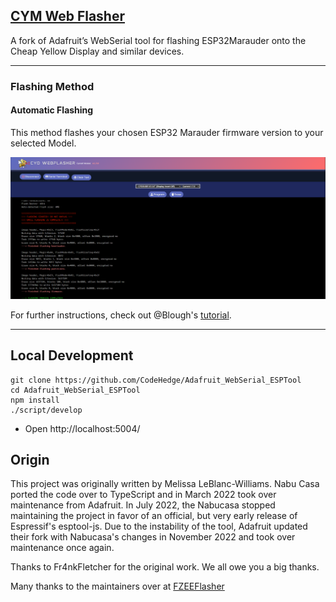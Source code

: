 ## [CYM Web Flasher](https://fr4nkfletcher.github.io/Adafruit_WebSerial_ESPTool/)

A fork of Adafruit’s WebSerial tool for flashing ESP32Marauder onto the Cheap Yellow Display and similar devices.

---

### Flashing Method

#### Automatic Flashing
This method flashes your chosen ESP32 Marauder firmware version to your selected Model.
<p align="center">
  <img src="https://github.com/CodeHedge/Adafruit_WebSerial_ESPTool/blob/main/assets/sc00000.jpg" alt="Flashing Marauder Automatically">
</p>


For further instructions, check out @Blough's [tutorial](https://github.com/witnessmenow/ESP-Web-Tools-Tutorial).

---
## Local Development

```
git clone https://github.com/CodeHedge/Adafruit_WebSerial_ESPTool
cd Adafruit_WebSerial_ESPTool
npm install
./script/develop
```
- Open http://localhost:5004/

## Origin

This project was originally written by Melissa LeBlanc-Williams. Nabu Casa ported the code over to TypeScript and in March 2022 took over maintenance from Adafruit. In July 2022, the Nabucasa stopped maintaining the project in favor of an official, but very early release of Espressif's esptool-js. Due to the instability of the tool, Adafruit updated their fork with Nabucasa's changes in November 2022 and took over maintenance once again.

Thanks to Fr4nkFletcher for the original work. We all owe you a big thanks.

Many thanks to the maintainers over at [FZEEFlasher](https://github.com/FZEEFlasher/fzeeflasher.github.io)
